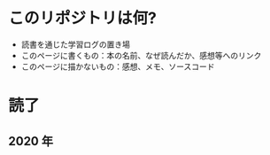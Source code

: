 # このリポジトリは何?

- 読書を通じた学習ログの置き場
- このページに書くもの：本の名前、なぜ読んだか、感想等へのリンク
- このページに描かないもの：感想、メモ、ソースコード

# 読了

## 2020 年

